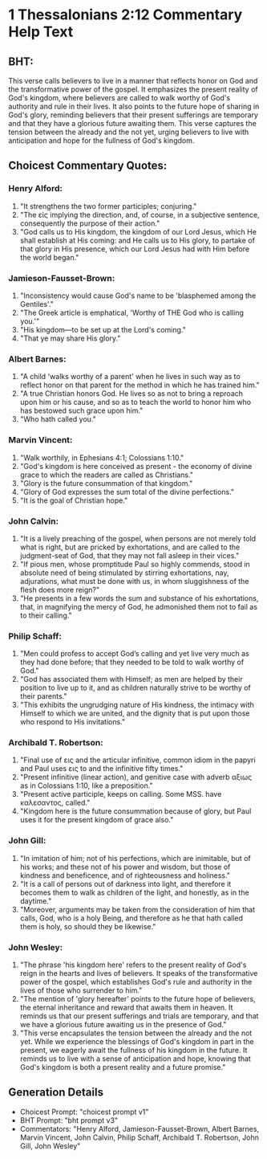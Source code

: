 # 1 Thessalonians 2:12 Commentary Help Text

## BHT:
This verse calls believers to live in a manner that reflects honor on God and the transformative power of the gospel. It emphasizes the present reality of God's kingdom, where believers are called to walk worthy of God's authority and rule in their lives. It also points to the future hope of sharing in God's glory, reminding believers that their present sufferings are temporary and that they have a glorious future awaiting them. This verse captures the tension between the already and the not yet, urging believers to live with anticipation and hope for the fullness of God's kingdom.

## Choicest Commentary Quotes:
### Henry Alford:
1. "It strengthens the two former participles; conjuring." 
2. "The εἰς implying the direction, and, of course, in a subjective sentence, consequently the purpose of their action."
3. "God calls us to His kingdom, the kingdom of our Lord Jesus, which He shall establish at His coming: and He calls us to His glory, to partake of that glory in His presence, which our Lord Jesus had with Him before the world began."

### Jamieson-Fausset-Brown:
1. "Inconsistency would cause God's name to be 'blasphemed among the Gentiles'." 
2. "The Greek article is emphatical, 'Worthy of THE God who is calling you.'"
3. "His kingdom—to be set up at the Lord's coming."
4. "That ye may share His glory."

### Albert Barnes:
1. "A child 'walks worthy of a parent' when he lives in such way as to reflect honor on that parent for the method in which he has trained him."
2. "A true Christian honors God. He lives so as not to bring a reproach upon him or his cause, and so as to teach the world to honor him who has bestowed such grace upon him."
3. "Who hath called you."

### Marvin Vincent:
1. "Walk worthily, in Ephesians 4:1; Colossians 1:10." 
2. "God's kingdom is here conceived as present - the economy of divine grace to which the readers are called as Christians."
3. "Glory is the future consummation of that kingdom."
4. "Glory of God expresses the sum total of the divine perfections."
5. "It is the goal of Christian hope."

### John Calvin:
1. "It is a lively preaching of the gospel, when persons are not merely told what is right, but are pricked by exhortations, and are called to the judgment-seat of God, that they may not fall asleep in their vices."
2. "If pious men, whose promptitude Paul so highly commends, stood in absolute need of being stimulated by stirring exhortations, nay, adjurations, what must be done with us, in whom sluggishness of the flesh does more reign?"
3. "He presents in a few words the sum and substance of his exhortations, that, in magnifying the mercy of God, he admonished them not to fail as to their calling."

### Philip Schaff:
1. "Men could profess to accept God’s calling and yet live very much as they had done before; that they needed to be told to walk worthy of God." 
2. "God has associated them with Himself; as men are helped by their position to live up to it, and as children naturally strive to be worthy of their parents."
3. "This exhibits the ungrudging nature of His kindness, the intimacy with Himself to which we are united, and the dignity that is put upon those who respond to His invitations."

### Archibald T. Robertson:
1. "Final use of εις and the articular infinitive, common idiom in the papyri and Paul uses εις to and the infinitive fifty times."
2. "Present infinitive (linear action), and genitive case with adverb αξιως as in Colossians 1:10, like a preposition."
3. "Present active participle, keeps on calling. Some MSS. have καλεσαντος, called."
4. "Kingdom here is the future consummation because of glory, but Paul uses it for the present kingdom of grace also."

### John Gill:
1. "In imitation of him; not of his perfections, which are inimitable, but of his works; and these not of his power and wisdom, but those of kindness and beneficence, and of righteousness and holiness."
2. "It is a call of persons out of darkness into light, and therefore it becomes them to walk as children of the light, and honestly, as in the daytime."
3. "Moreover, arguments may be taken from the consideration of him that calls, God, who is a holy Being, and therefore as he that hath called them is holy, so should they be likewise."

### John Wesley:
1. "The phrase 'his kingdom here' refers to the present reality of God's reign in the hearts and lives of believers. It speaks of the transformative power of the gospel, which establishes God's rule and authority in the lives of those who surrender to him."
2. "The mention of 'glory hereafter' points to the future hope of believers, the eternal inheritance and reward that awaits them in heaven. It reminds us that our present sufferings and trials are temporary, and that we have a glorious future awaiting us in the presence of God."
3. "This verse encapsulates the tension between the already and the not yet. While we experience the blessings of God's kingdom in part in the present, we eagerly await the fullness of his kingdom in the future. It reminds us to live with a sense of anticipation and hope, knowing that God's kingdom is both a present reality and a future promise."


## Generation Details
- Choicest Prompt: "choicest prompt v1"
- BHT Prompt: "bht prompt v3"
- Commentators: "Henry Alford, Jamieson-Fausset-Brown, Albert Barnes, Marvin Vincent, John Calvin, Philip Schaff, Archibald T. Robertson, John Gill, John Wesley"
